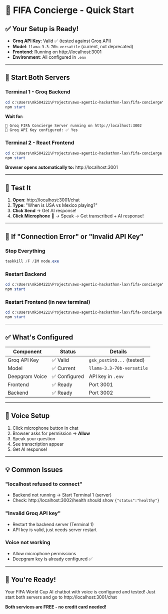 # 🚀 FIFA Concierge - Quick Start

## ✅ Your Setup is Ready!

- **Groq API Key**: Valid ✅ (tested against Groq API)
- **Model**: `llama-3.3-70b-versatile` (current, not deprecated)
- **Frontend**: Running on http://localhost:3001
- **Environment**: All configured in `.env`

---

## 🎯 Start Both Servers

### Terminal 1 - Groq Backend
```powershell
cd c:\Users\mk504221\Projects\aws-agentic-hackathon-lax\fifa-concierge\server
npm start
```

**Wait for:**
```
🚀 Groq FIFA Concierge Server running on http://localhost:3002
🔑 Groq API Key configured: ✅ Yes
```

### Terminal 2 - React Frontend
```powershell
cd c:\Users\mk504221\Projects\aws-agentic-hackathon-lax\fifa-concierge
npm start
```

**Browser opens automatically to:** http://localhost:3001

---

## 🧪 Test It

1. **Open**: http://localhost:3001/chat
2. **Type**: "When is USA vs Mexico playing?"
3. **Click Send** → Get AI response!
4. **Click Microphone** 🎤 → Speak → Get transcribed + AI response!

---

## 🛑 If "Connection Error" or "Invalid API Key"

### Stop Everything
```powershell
taskkill /F /IM node.exe
```

### Restart Backend
```powershell
cd c:\Users\mk504221\Projects\aws-agentic-hackathon-lax\fifa-concierge\server
npm start
```

### Restart Frontend (in new terminal)
```powershell
cd c:\Users\mk504221\Projects\aws-agentic-hackathon-lax\fifa-concierge
npm start
```

---

## ✅ What's Configured

| Component | Status | Details |
|-----------|--------|---------|
| Groq API Key | ✅ Valid | `gsk_psstStO...` (tested) |
| Model | ✅ Current | `llama-3.3-70b-versatile` |
| Deepgram Voice | ✅ Configured | API key in `.env` |
| Frontend | ✅ Ready | Port 3001 |
| Backend | ✅ Ready | Port 3002 |

---

## 🎤 Voice Setup

1. Click microphone button in chat
2. Browser asks for permission → **Allow**
3. Speak your question
4. See transcription appear
5. Get AI response!

---

## 💡 Common Issues

### "localhost refused to connect"
- Backend not running → Start Terminal 1 (server)
- Check: http://localhost:3002/health should show `{"status":"healthy"}`

### "Invalid Groq API key"
- Restart the backend server (Terminal 1)
- API key is valid, just needs server restart

### Voice not working
- Allow microphone permissions
- Deepgram key is already configured ✅

---

## 🎉 You're Ready!

Your FIFA World Cup AI chatbot with voice is configured and tested! Just start both servers and go to http://localhost:3001/chat

**Both services are FREE - no credit card needed!**
